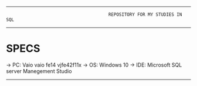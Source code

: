 -------------------------------------------------------------------------------------------------------------------------------------------------------------------------

                                           REPOSITORY FOR MY STUDIES IN SQL 
                                                
-------------------------------------------------------------------------------------------------------------------------------------------------------------------------

# SPECS

-> PC: Vaio vaio fe14 vjfe42f11x
-> OS: Windows 10
-> IDE: Microsoft SQL server Manegement Studio

-------------------------------------------------------------------------------------------------------------------------------------------------------------------------
